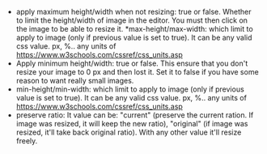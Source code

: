 * apply maximum height/width when not resizing: true or false. Whether to limit the height/width of image in the editor. You must then click on the image to be able to resize it.
*max-height/max-width: which limit to apply to image (only if previous value is set to true). It can be any valid css value. px, %.. any units of https://www.w3schools.com/cssref/css_units.asp
* Apply minimum height/width: true or false. This ensure that you don't resize your image to 0 px and then lost it. Set it to false if you have some reason to want really small images.
* min-height/min-width: which limit to apply to image (only if previous value is set to true). It can be any valid css value. px, %.. any units of https://www.w3schools.com/cssref/css_units.asp
* preserve ratio: It value can be: "current" (preserve the current ration. If image was resized, it will keep the new ratio), "original" (if image was resized, it'll take back original ratio). With any other value it'll resize freely.
